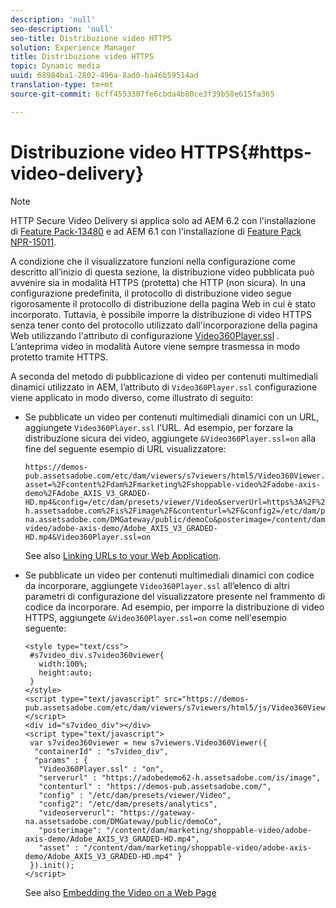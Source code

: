 ```yaml
---
description: 'null'
seo-description: 'null'
seo-title: Distribuzione video HTTPS
solution: Experience Manager
title: Distribuzione video HTTPS
topic: Dynamic media
uuid: 68984ba1-2802-496a-8ad0-ba46b59514ad
translation-type: tm+mt
source-git-commit: 6cff4553307fe6cbda4b80ce3f39b58e615fa365

---
```



# Distribuzione video HTTPS{#https-video-delivery}

>[!NOTE]
>
>HTTP Secure Video Delivery si applica solo ad AEM 6.2 con l&#39;installazione di [Feature Pack-13480](https://www.adobeaemcloud.com/content/marketplace/marketplaceProxy.html?packagePath=/content/companies/public/adobe/packages/cq620/featurepack/cq-6.2.0-featurepack-13480) e ad AEM 6.1 con l&#39;installazione di [Feature Pack NPR-15011](https://www.adobeaemcloud.com/content/marketplace/marketplaceProxy.html?packagePath=/content/companies/public/adobe/packages/cq610/featurepack/cq-6.1.0-featurepack-15011).

A condizione che il visualizzatore funzioni nella configurazione come descritto all’inizio di questa sezione, la distribuzione video pubblicata può avvenire sia in modalità HTTPS (protetta) che HTTP (non sicura). In una configurazione predefinita, il protocollo di distribuzione video segue rigorosamente il protocollo di distribuzione della pagina Web in cui è stato incorporato. Tuttavia, è possibile imporre la distribuzione di video HTTPS senza tener conto del protocollo utilizzato dall&#39;incorporazione della pagina Web utilizzando l&#39;attributo di configurazione [Video360Player.ssl](/help/aem-viewers-ref/c-html5-aem-asset-viewers/c-html5-aem-video360/r-html5-aem-video360-config-attrib/r-html5-aem-video360-config-attrib-video360player-ssl.md) . L’anteprima video in modalità Autore viene sempre trasmessa in modo protetto tramite HTTPS.

A seconda del metodo di pubblicazione di video per contenuti multimediali dinamici utilizzato in AEM, l’attributo di `Video360Player.ssl` configurazione viene applicato in modo diverso, come illustrato di seguito:

* Se pubblicate un video per contenuti multimediali dinamici con un URL, aggiungete `Video360Player.ssl` l’URL. Ad esempio, per forzare la distribuzione sicura dei video, aggiungete `&Video360Player.ssl=on` alla fine del seguente esempio di URL visualizzatore:

   ```
   https://demos-pub.assetsadobe.com/etc/dam/viewers/s7viewers/html5/Video360Viewer.html?asset=%2Fcontent%2Fdam%2Fmarketing%2Fshoppable-video%2Fadobe-axis-demo%2FAdobe_AXIS_V3_GRADED-HD.mp4&config=/etc/dam/presets/viewer/Video&serverUrl=https%3A%2F%2Fadobedemo62-h.assetsadobe.com%2Fis%2Fimage%2F&contenturl=%2F&config2=/etc/dam/presets/analytics&videoserverurl=https://gateway-na.assetsadobe.com/DMGateway/public/demoCo&posterimage=/content/dam/marketing/shoppable-video/adobe-axis-demo/Adobe_AXIS_V3_GRADED-HD.mp4&Video360Player.ssl=on
   ```

   See also [Linking URLs to your Web Application](https://docs.adobe.com/content/help/en/experience-manager-64/assets/dynamic/linking-urls-to-yourwebapplication.html).

* Se pubblicate un video per contenuti multimediali dinamici con codice da incorporare, aggiungete `Video360Player.ssl` all’elenco di altri parametri di configurazione del visualizzatore presente nel frammento di codice da incorporare. Ad esempio, per imporre la distribuzione di video HTTPS, aggiungete `&Video360Player.ssl=on` come nell&#39;esempio seguente:

   ```
   <style type="text/css"> 
    #s7video_div.s7video360viewer{ 
      width:100%;  
      height:auto; 
    } 
   </style> 
   <script type="text/javascript" src="https://demos-pub.assetsadobe.com/etc/dam/viewers/s7viewers/html5/js/Video360Viewer.js"></script> 
   <div id="s7video_div"></div> 
   <script type="text/javascript"> 
    var s7video360viewer = new s7viewers.Video360Viewer({ 
     "containerId" : "s7video_div", 
     "params" : {  
      "Video360Player.ssl" : "on", 
      "serverurl" : "https://adobedemo62-h.assetsadobe.com/is/image", 
      "contenturl" : "https://demos-pub.assetsadobe.com/",  
      "config" : "/etc/dam/presets/viewer/Video", 
      "config2": "/etc/dam/presets/analytics", 
      "videoserverurl": "https://gateway-na.assetsadobe.com/DMGateway/public/demoCo", 
      "posterimage": "/content/dam/marketing/shoppable-video/adobe-axis-demo/Adobe_AXIS_V3_GRADED-HD.mp4", 
      "asset" : "/content/dam/marketing/shoppable-video/adobe-axis-demo/Adobe_AXIS_V3_GRADED-HD.mp4" } 
    }).init(); 
   </script>
   ```

   See also [Embedding the Video on a Web Page](https://docs.adobe.com/content/help/en/experience-manager-64/assets/dynamic/linking-urls-to-yourwebapplication.html)

